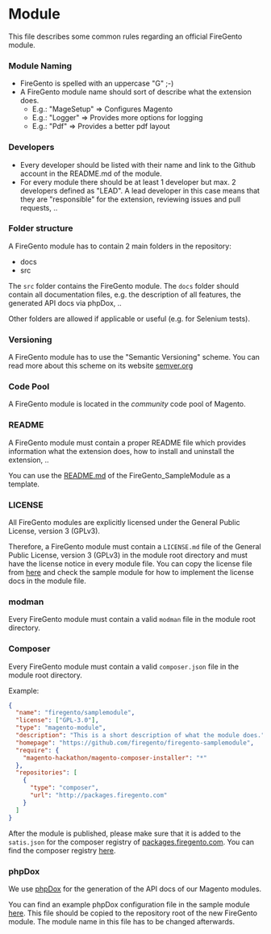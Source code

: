 Module
======

This file describes some common rules regarding an official FireGento module.


### Module Naming

* FireGento is spelled with an uppercase "G" ;-)
* A FireGento module name should sort of describe what the extension does.
  * E.g.: "MageSetup" => Configures Magento
  * E.g.: "Logger" => Provides more options for logging
  * E.g.: "Pdf" => Provides a better pdf layout


### Developers

* Every developer should be listed with their name and link to the Github account in the README.md of the module.
* For every module there should be at least 1 developer but max. 2 developers defined as "LEAD". A lead developer in this case means that they are "responsible" for the extension, reviewing issues and pull requests, ..


### Folder structure

A FireGento module has to contain 2 main folders in the repository:

* docs
* src

The `src` folder contains the FireGento module. The `docs` folder should contain all documentation files, e.g. the description of all features, the generated API docs via phpDox, ..

Other folders are allowed if applicable or useful (e.g. for Selenium tests).


### Versioning

A FireGento module has to use the "Semantic Versioning" scheme.
You can read more about this scheme on its website [semver.org](http://semver.org/)


### Code Pool

A FireGento module is located in the *community* code pool of Magento.


### README

A FireGento module must contain a proper README file which provides information what the extension does, how to install and uninstall the extension, ..

You can use the [README.md](https://github.com/firegento/coding-guidelines/blob/master/sample-module/README.md) of the FireGento_SampleModule as a template.


### LICENSE

All FireGento modules are explicitly licensed under the General Public License, version 3 (GPLv3).

Therefore, a FireGento module must contain a `LICENSE.md` file of the General Public License, version 3 (GPLv3) in the module root directory and must have the license notice in every module file.
You can copy the license file from [here](https://github.com/firegento/coding-guidelines/blob/master/sample-module/LICENSE.md) and check the sample module for how to implement the license docs in the module file.


### modman

Every FireGento module must contain a valid `modman` file in the module root directory.


### Composer

Every FireGento module must contain a valid `composer.json` file in the module root directory.

Example:

```json
{
  "name": "firegento/samplemodule",
  "license": ["GPL-3.0"],
  "type": "magento-module",
  "description": "This is a short description of what the module does.",
  "homepage": "https://github.com/firegento/firegento-samplemodule",
  "require": {
    "magento-hackathon/magento-composer-installer": "*"
  },
  "repositories": [
    {
      "type": "composer",
      "url": "http://packages.firegento.com"
    }
  ]
}
```

After the module is published, please make sure that it is added to the `satis.json` for the composer registry of [packages.firegento.com](http://packages.firegento.com/).
You can find the composer registry [here](https://github.com/magento-hackathon/composer-repository).


### phpDox

We use [phpDox](http://phpdox.de/) for the generation of the API docs of our Magento modules.

You can find an example phpDox configuration file in the sample module [here](https://github.com/firegento/coding-guidelines/blob/master/sample-module/phpdox.xml.dist). This file should be copied to the repository root of the new FireGento module. The module name in this file has to be changed afterwards.
